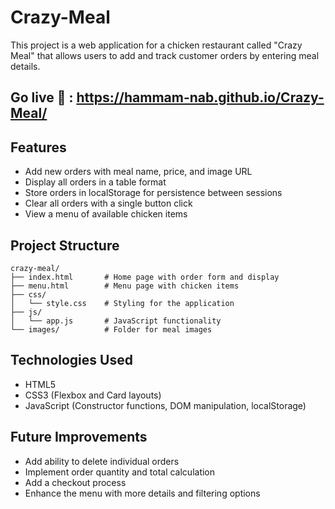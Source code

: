 # Crazy-Meal
This project is a web application for a chicken restaurant called "Crazy Meal" that allows users to add and track customer orders by entering meal details.

## Go live 🛜 : https://hammam-nab.github.io/Crazy-Meal/

## Features
- Add new orders with meal name, price, and image URL
- Display all orders in a table format
- Store orders in localStorage for persistence between sessions
- Clear all orders with a single button click
- View a menu of available chicken items

## Project Structure

```
crazy-meal/
├── index.html       # Home page with order form and display
├── menu.html        # Menu page with chicken items
├── css/
│   └── style.css    # Styling for the application
├── js/
│   └── app.js       # JavaScript functionality
└── images/          # Folder for meal images
```

## Technologies Used

- HTML5
- CSS3 (Flexbox and Card layouts)
- JavaScript (Constructor functions, DOM manipulation, localStorage)


## Future Improvements

- Add ability to delete individual orders
- Implement order quantity and total calculation
- Add a checkout process
- Enhance the menu with more details and filtering options
